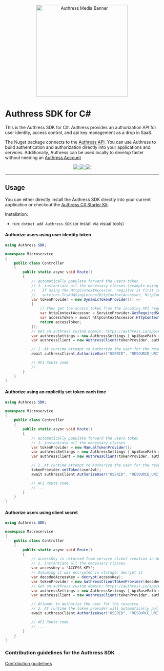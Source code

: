 
<p align="center">
    <img src="https://github.com/Authress/authress-sdk.cs/assets/5056218/924fb776-9588-4d4a-adf7-33682fa29356" height="300px" alt="Authress Media Banner">
</p>

# Authress SDK for C#

This is the Authress SDK for C#. Authress provides an authorization API for user identity, access control, and api key management as a drop in SaaS.

The Nuget package connects to the [Authress API](https://authress.io/app/#/api). You can use Authress to build authentication and authorization directly into your applications and services. Additionally, Authress can be used locally to develop faster without needing an [Authress Account](https://authress.io)

<p align="center">
    <a href="https://www.nuget.org/packages/Authress.SDK" alt="Authress Nuget C#">
        <img src="https://badge.fury.io/nu/Authress.Sdk.svg">
    </a>
    <a href="./LICENSE" alt="Apache-2.0">
      <img src="https://img.shields.io/badge/License-Apache%202.0-blue.svg">
    </a>
    <a href="https://authress.io/community" alt="authress community">
      <img src="https://img.shields.io/badge/Community-Authress-fbaf0b.svg">
    </a>
</p>

<hr>

## Usage
You can either directly install the Authress SDK directly into your current application or checkout the [Authress C# Starter Kit](https://github.com/Authress/csharp-starter-kit#authress-starter-kit-c--net-asp-mvc).

Installation:

* run: `dotnet add Authress.SDK` (or install via visual tools)

#### Authorize users using user identity token
```csharp
using Authress.SDK;

namespace Microservice
{
    public class Controller
    {
        public static async void Route()
        {
            // automatically populate forward the users token
            // 1. instantiate all the necessary classes (example using ASP.NET or MVC, but any function works)
            //   If using the HttpContextAccessor, register it first inside the application root
            //   services.TryAddSingleton<IHttpContextAccessor, HttpContextAccessor>();
            var tokenProvider = new DynamicTokenProvider(() =>
            {
                // Then get the access token from the incoming API request and return it
                var httpContextAccessor = ServiceProvider.GetRequiredService<IHttpContextAccessor>();
                var accessToken = await httpContextAccessor.HttpContext.GetTokenAsync("Bearer", "access_token");
                return accessToken;
            });
            // Get an authress custom domain: https://authress.io/app/#/settings?focus=domain
            var authressSettings = new AuthressSettings { ApiBasePath = "https://CUSTOM_DOMAIN.application.com", };
            var authressClient = new AuthressClient(tokenProvider, authressSettings);

            // 2. At runtime attempt to Authorize the user for the resource
            await authressClient.AuthorizeUser("USERID", "RESOURCE_URI", "PERMISSION");

            // API Route code
            // ...
        }
    }
}
```

#### Authorize using an explicitly set token each time
```csharp
using Authress.SDK;

namespace Microservice
{
    public class Controller
    {
        public static async void Route()
        {
            // automatically populate forward the users token
            // 1. instantiate all the necessary classes
            var tokenProvider = new ManualTokenProvider();
            var authressSettings = new AuthressSettings { ApiBasePath = "https://DOMAIN.api.authress.io", };
            var authressClient = new AuthressClient(tokenProvider, authressSettings);

            // 2. At runtime attempt to Authorize the user for the resource
            tokenProvider.setToken(userJwt);
            await authressClient.AuthorizeUser("USERID", "RESOURCE_URI", "PERMISSION");

            // API Route code
            // ...
        }
    }
}
```

#### Authorize users using client secret
```csharp
using Authress.SDK;

namespace Microservice
{
    public class Controller
    {
        public static async void Route()
        {
            // accessKey is returned from service client creation in Authress UI
            // 1. instantiate all the necessary classes
            var accessKey = 'ACCESS_KEY';
            // Assuming it was encrypted in storage, decrypt it
            var decodedAccessKey = decrypt(accessKey);
            var tokenProvider = new AuthressClientTokenProvider(decodedAccessKey);
            // Get an authress custom domain: https://authress.io/app/#/settings?focus=domain
            var authressSettings = new AuthressSettings { ApiBasePath = "https://CUSTOM_DOMAIN.application.com", };
            var authressClient = new AuthressClient(tokenProvider, authressSettings);

            // Attempt to Authorize the user for the resource
            // 2. At runtime the token provider will automatically pull the token forward
            await authressClient.AuthorizeUser("USERID", "RESOURCE_URI", "PERMISSION");

            // API Route code
            // ...
        }
    }
}
```

### Contribution guidelines for the Authress SDK
[Contribution guidelines](./contributing.md)
